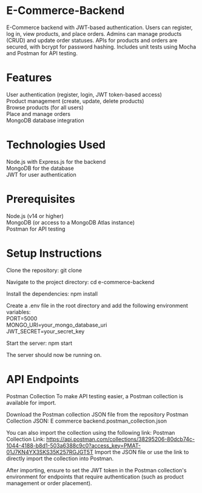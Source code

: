 # E-Commerce-Backend
E-Commerce backend with JWT-based authentication. Users can register, log in, view products, and place orders. Admins can manage products (CRUD) and update order statuses. APIs for products and orders are secured, with bcrypt for password hashing. Includes unit tests using Mocha and Postman for API testing.

# Features
User authentication (register, login, JWT token-based access) <br>
Product management (create, update, delete products) <br>
Browse products (for all users)  <br>
Place and manage orders <br>
MongoDB database integration <br>

# Technologies Used
Node.js with Express.js for the backend <br>
MongoDB for the database <br>
JWT for user authentication <br>

# Prerequisites
Node.js (v14 or higher) <br>
MongoDB (or access to a MongoDB Atlas instance) <br>
Postman for API testing <br>

# Setup Instructions

Clone the repository:
git clone 

Navigate to the project directory:
cd e-commerce-backend

Install the dependencies:
npm install

Create a .env file in the root directory and add the following environment variables: <br>
PORT=5000 <br>
MONGO_URI=your_mongo_database_uri <br>
JWT_SECRET=your_secret_key <br>

Start the server:
npm start

The server should now be running on.


# API Endpoints

Postman Collection
To make API testing easier, a Postman collection is available for import.

Download the Postman collection JSON file from the repository
Postman Collection JSON: E commerce backend.postman_collection.json

You can also import the collection using the following link:
Postman Collection Link: https://api.postman.com/collections/38295206-80dcb74c-1044-4188-b8d1-503a6388c9c0?access_key=PMAT-01J7KN4YX3SKS35K257RGJGT5T
Import the JSON file or use the link to directly import the collection into Postman.

After importing, ensure to set the JWT token in the Postman collection's environment for endpoints that require authentication (such as product management or order placement).
